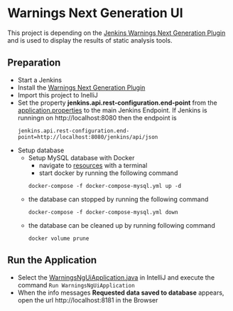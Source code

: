 # Warnings Next Generation UI
This project is depending on the [Jenkins Warnings Next Generation Plugin](https://github.com/jenkinsci/warnings-ng-plugin) and is used to display the results of static analysis tools.

## Preparation
- Start a Jenkins
- Install the [Warnings Next Generation Plugin](https://github.com/jenkinsci/warnings-ng-plugin)
- Import this project to InelliJ
- Set the property **jenkins.api.rest-configuration.end-point** from the [application.properties](https://github.com/dmardin/warnings-ng-ui/blob/master/src/main/resources/application.properties) to the main Jenkins Endpoint. If Jenkins is runningn on http://localhost:8080 then the endpoint is
  ```
  jenkins.api.rest-configuration.end-point=http://localhost:8080/jenkins/api/json
  ```
- Setup database
  - Setup MySQL database with Docker
    - navigate to [resources](https://github.com/dmardin/warnings-ng-ui/tree/master/src/main/resources) with a terminal
    - start docker by running the following command
    ```
    docker-compose -f docker-compose-mysql.yml up -d
    ```
  - the database can stopped by running the following command
    ```
    docker-compose -f docker-compose-mysql.yml down
    ```
  - the database can be cleaned up by running following command
    ```
    docker volume prune
    ```
  
    
## Run the Application
- Select the [WarningsNgUiApplication.java](https://github.com/dmardin/warnings-ng-ui/blob/master/src/main/java/edu/hm/hafner/warningsngui/WarningsNgUiApplication.java) in IntelliJ and execute the command ```Run WarningsNgUiApplication```
- When the info messages **Requested data saved to database** appears, open the url http://localhost:8181 in the Browser
